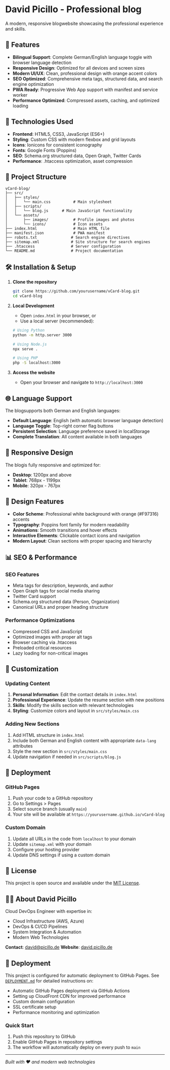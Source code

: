 # David Picillo - Professional blog

A modern, responsive blogwebsite showcasing the professional experience and skills.

## 🌟 Features

- **Bilingual Support**: Complete German/English language toggle with browser language detection
- **Responsive Design**: Optimized for all devices and screen sizes
- **Modern UI/UX**: Clean, professional design with orange accent colors
- **SEO Optimized**: Comprehensive meta tags, structured data, and search engine optimization
- **PWA Ready**: Progressive Web App support with manifest and service worker
- **Performance Optimized**: Compressed assets, caching, and optimized loading

## 🚀 Technologies Used

- **Frontend**: HTML5, CSS3, JavaScript (ES6+)
- **Styling**: Custom CSS with modern flexbox and grid layouts
- **Icons**: Ionicons for consistent iconography
- **Fonts**: Google Fonts (Poppins)
- **SEO**: Schema.org structured data, Open Graph, Twitter Cards
- **Performance**: .htaccess optimization, asset compression

## 📁 Project Structure

```
vCard-blog/
├── src/
│   ├── styles/
│   │   └── main.css          # Main stylesheet
│   ├── scripts/
│   │   └── blog.js      # Main JavaScript functionality
│   └── assets/
│       ├── images/           # Profile images and photos
│       └── icons/            # Icon assets
├── index.html                # Main HTML file
├── manifest.json             # PWA manifest
├── robots.txt               # Search engine directives
├── sitemap.xml              # Site structure for search engines
├── .htaccess                # Server configuration
└── README.md                # Project documentation
```

## 🛠️ Installation & Setup

1. **Clone the repository**
   ```bash
   git clone https://github.com/yourusername/vCard-blog.git
   cd vCard-blog
   ```

2. **Local Development**
   - Open `index.html` in your browser, or
   - Use a local server (recommended):
   ```bash
   # Using Python
   python -m http.server 3000
   
   # Using Node.js
   npx serve .
   
   # Using PHP
   php -S localhost:3000
   ```

3. **Access the website**
   - Open your browser and navigate to `http://localhost:3000`

## 🌐 Language Support

The blogsupports both German and English languages:

- **Default Language**: English (with automatic browser language detection)
- **Language Toggle**: Top-right corner flag buttons
- **Persistent Selection**: Language preference saved in localStorage
- **Complete Translation**: All content available in both languages

## 📱 Responsive Design

The blogis fully responsive and optimized for:

- **Desktop**: 1200px and above
- **Tablet**: 768px - 1199px
- **Mobile**: 320px - 767px

## 🎨 Design Features

- **Color Scheme**: Professional white background with orange (#F97316) accents
- **Typography**: Poppins font family for modern readability
- **Animations**: Smooth transitions and hover effects
- **Interactive Elements**: Clickable contact icons and navigation
- **Modern Layout**: Clean sections with proper spacing and hierarchy

## 📊 SEO & Performance

### SEO Features
- Meta tags for description, keywords, and author
- Open Graph tags for social media sharing
- Twitter Card support
- Schema.org structured data (Person, Organization)
- Canonical URLs and proper heading structure

### Performance Optimizations
- Compressed CSS and JavaScript
- Optimized images with proper alt tags
- Browser caching via .htaccess
- Preloaded critical resources
- Lazy loading for non-critical images

## 🔧 Customization

### Updating Content
1. **Personal Information**: Edit the contact details in `index.html`
2. **Professional Experience**: Update the resume section with new positions
3. **Skills**: Modify the skills section with relevant technologies
4. **Styling**: Customize colors and layout in `src/styles/main.css`

### Adding New Sections
1. Add HTML structure in `index.html`
2. Include both German and English content with appropriate `data-lang` attributes
3. Style the new section in `src/styles/main.css`
4. Update navigation if needed in `src/scripts/blog.js`

## 🚀 Deployment

### GitHub Pages
1. Push your code to a GitHub repository
2. Go to Settings > Pages
3. Select source branch (usually `main`)
4. Your site will be available at `https://yourusername.github.io/vCard-blog`

### Custom Domain
1. Update all URLs in the code from `localhost` to your domain
2. Update `sitemap.xml` with your domain
3. Configure your hosting provider
4. Update DNS settings if using a custom domain

## 📄 License

This project is open source and available under the [MIT License](LICENSE).

## 👨‍💻 About David Picillo

Cloud DevOps Engineer with expertise in:
- Cloud Infrastructure (AWS, Azure)
- DevOps & CI/CD Pipelines
- System Integration & Automation
- Modern Web Technologies

**Contact**: [david@picillo.de](mailto:david@picillo.de)
**Website**: [david.picillo.de](https://david.picillo.de)

## 🚀 Deployment

This project is configured for automatic deployment to GitHub Pages. See [`DEPLOYMENT.md`](DEPLOYMENT.md) for detailed instructions on:

- Automatic GitHub Pages deployment via GitHub Actions
- Setting up CloudFront CDN for improved performance
- Custom domain configuration
- SSL certificate setup
- Performance monitoring and optimization

### Quick Start
1. Push this repository to GitHub
2. Enable GitHub Pages in repository settings
3. The workflow will automatically deploy on every push to `main`

---

*Built with ❤️ and modern web technologies*

